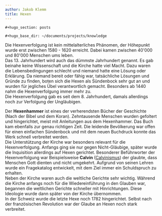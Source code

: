 ```yaml
---
author: Jakob Klemm
title: Hexen
---
```


```{=org}
#+hugo_section: posts
```
```{=org}
#+hugo_base_dir: ~/documents/projects/knowledge
```
Die Hexenverfolgung ist kein mittelalterliches Phänomen, der Höhepunkt
wurde erst zwischen 1580 - 1620 erreicht. Dabei kamen zwischen 40\'000
und 80\'000 Menschen ums leben.\
Das 13. Jahrhundert wird auch das dümmste Jahrhundert genannt. Es gab
beinahe keine Wissenschaft und die Kirche hatte viel Macht. Dazu waren
die Lebensbedingungen schlecht und niemand hatte eine Lösung oder
Erklärung. Da niemand bereit oder fähig war, tatsächliche Lösungen und
Gründe zu finden, boten sich die Hexen als Sündenbock sehr gut an und
wurden für jegliches Übel verantwortlich gemacht. Besonders ab 1440 nahm
die Hexenverfolgung immer mehr zu.\
Die Hexenverfolgung gab es seit dem 8. Jahrhundert, damals allerdings
noch zur Verfolgung der Ungläubigen.

Der **Hexenhammer** ist eines der verherendsten Bücher der Geschichte
(Nach der Bibel und dem Koran). Zehntausende Menschen wurden gefoltert
und hingerichtet, meist mit Anleitungen aus dem Hexenhammer. Das Buch
kam ebenfalls zur genau richtigen Zeit. Die leidende Bevölkerung war
offen für einen einfachen Sündenbock und mit dem neuen Buchdruck konnte
das Werk schnell verbreitet werden.\
Die Unterstützung der Kirche war besonders relevant für die
Hexenverfolgung. Anfangs ging sie nur gegen Nicht-Gläubige, später wurde
die Inquisition allerdings auf Hexen gerichtet. Besonderer Beführworter
der Hexenverfolgung war Beispielsweise **Calvin**
([Calvinismus](calvinismus.org)) der glaubte, dass Menschen Gott dienten
und nicht umgekehrt. Aufgrund von seinen Lehren wurde ein Fragekatalog
entwickelt, mit dem Ziel immer ein Schuldspruch zu erhalten.\
Neben der Kirche waren auch die weltliche Gerichte sehr wichtig. Während
die Kirche anfangs noch für die Wiedereinführung in den Glauben war,
begannen die weltlichen Gerichte schneller mit Hinrichtungen. Diese
Ideologie wurde dann später von der Kirche übernommen.\
In der Schweiz wurde die letzte Hexe noch 1782 hingerichtet. Selbst nach
der französischen Revolution war der Glaube an Hexen noch stark
verbreitet.
